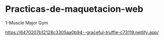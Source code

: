 # Practicas-de-maquetacion-web

1-Muscle Major Gym

https://6470207b12128c3305aa0b94--graceful-truffle-c73119.netlify.app/
